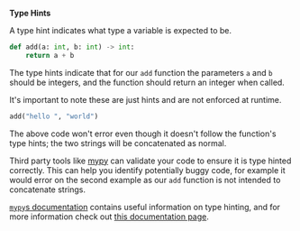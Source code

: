 **Type Hints**

A type hint indicates what type a variable is expected to be.
```python
def add(a: int, b: int) -> int:
    return a + b
```
The type hints indicate that for our `add` function the parameters `a` and `b` should be integers, and the function should return an integer when called.

It's important to note these are just hints and are not enforced at runtime.

```python
add("hello ", "world")
```
The above code won't error even though it doesn't follow the function's type hints; the two strings will be concatenated as normal.

Third party tools like [mypy](https://mypy.readthedocs.io/en/stable/introduction.html) can validate your code to ensure it is type hinted correctly. This can help you identify potentially buggy code, for example it would error on the second example as our `add` function is not intended to concatenate strings.

[`mypy`s documentation](https://mypy.readthedocs.io/en/stable/builtin_types.html) contains useful information on type hinting, and for more information check out [this documentation page](https://typing.readthedocs.io/en/latest/index.html).
